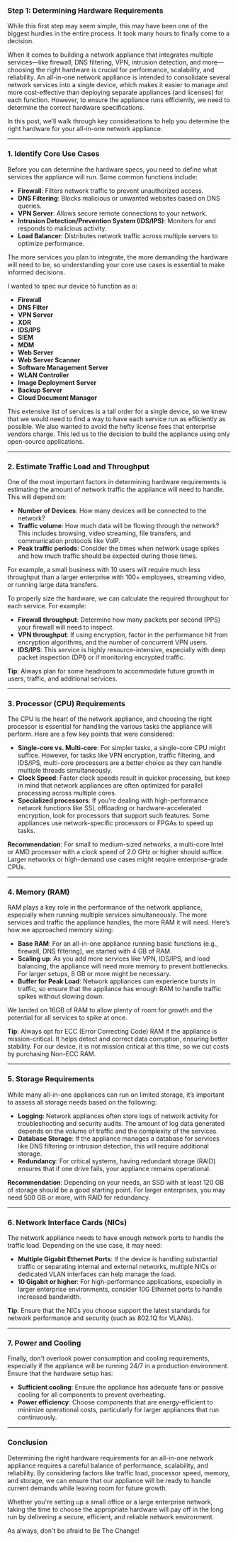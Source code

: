 ### **Step 1: Determining Hardware Requirements**

While this first step may seem simple, this may have been one of the biggest hurdles in the entire process. It took many hours to finally come to a decision.

When it comes to building a network appliance that integrates multiple services—like firewall, DNS filtering, VPN, intrusion detection, and more—choosing the right hardware is crucial for performance, scalability, and reliability. An all-in-one network appliance is intended to consolidate several network services into a single device, which makes it easier to manage and more cost-effective than deploying separate appliances (and licenses) for each function. However, to ensure the appliance runs efficiently, we need to determine the correct hardware specifications.

In this post, we’ll walk through key considerations to help you determine the right hardware for your all-in-one network appliance.

---

### **1. Identify Core Use Cases**

Before you can determine the hardware specs, you need to define what services the appliance will run. Some common functions include:

- **Firewall**: Filters network traffic to prevent unauthorized access.
- **DNS Filtering**: Blocks malicious or unwanted websites based on DNS queries.
- **VPN Server**: Allows secure remote connections to your network.
- **Intrusion Detection/Prevention System (IDS/IPS)**: Monitors for and responds to malicious activity.
- **Load Balancer**: Distributes network traffic across multiple servers to optimize performance.
  
The more services you plan to integrate, the more demanding the hardware will need to be, so understanding your core use cases is essential to make informed decisions.

I wanted to spec our device to function as a:
- **Firewall**
- **DNS Filter**
- **VPN Server**
- **XDR**
- **IDS/IPS**
- **SIEM**
- **MDM**
- **Web Server**
- **Web Server Scanner**
- **Software Management Server**
- **WLAN Controller**
- **Image Deployment Server**
- **Backup Server**
- **Cloud Document Manager**

This extensive list of services is a tall order for a single device, so we knew that we would need to find a way to have each service run as efficiently as possible. We also wanted to avoid the hefty license fees that enterprise vendors charge. This led us to the decision to build the appliance using only open-source applications.

---

### **2. Estimate Traffic Load and Throughput**

One of the most important factors in determining hardware requirements is estimating the amount of network traffic the appliance will need to handle. This will depend on:

- **Number of Devices**: How many devices will be connected to the network?
- **Traffic volume**: How much data will be flowing through the network? This includes browsing, video streaming, file transfers, and communication protocols like VoIP.
- **Peak traffic periods**: Consider the times when network usage spikes and how much traffic should be expected during those times.

For example, a small business with 10 users will require much less throughput than a larger enterprise with 100+ employees, streaming video, or running large data transfers.

To properly size the hardware, we can calculate the required throughput for each service. For example:
- **Firewall throughput**: Determine how many packets per second (PPS) your firewall will need to inspect.
- **VPN throughput**: If using encryption, factor in the performance hit from encryption algorithms, and the number of concurrent VPN users.
- **IDS/IPS**: This service is highly resource-intensive, especially with deep packet inspection (DPI) or if monitoring encrypted traffic.

**Tip**: Always plan for some headroom to accommodate future growth in users, traffic, and additional services.

---

### **3. Processor (CPU) Requirements**

The CPU is the heart of the network appliance, and choosing the right processor is essential for handling the various tasks the appliance will perform. Here are a few key points that were considered:

- **Single-core vs. Multi-core**: For simpler tasks, a single-core CPU might suffice. However, for tasks like VPN encryption, traffic filtering, and IDS/IPS, multi-core processors are a better choice as they can handle multiple threads simultaneously.
- **Clock Speed**: Faster clock speeds result in quicker processing, but keep in mind that network appliances are often optimized for parallel processing across multiple cores.
- **Specialized processors**: If you’re dealing with high-performance network functions like SSL offloading or hardware-accelerated encryption, look for processors that support such features. Some appliances use network-specific processors or FPGAs to speed up tasks.

**Recommendation**: For small to medium-sized networks, a multi-core Intel or AMD processor with a clock speed of 2.0 GHz or higher should suffice. Larger networks or high-demand use cases might require enterprise-grade CPUs.

---

### **4. Memory (RAM)**

RAM plays a key role in the performance of the network appliance, especially when running multiple services simultaneously. The more services and traffic the appliance handles, the more RAM it will need. Here’s how we approached memory sizing:

- **Base RAM**: For an all-in-one appliance running basic functions (e.g., firewall, DNS filtering), we started with 4 GB of RAM.
- **Scaling up**: As you add more services like VPN, IDS/IPS, and load balancing, the appliance will need more memory to prevent bottlenecks. For larger setups, 8 GB or more might be necessary.
- **Buffer for Peak Load**: Network appliances can experience bursts in traffic, so ensure that the appliance has enough RAM to handle traffic spikes without slowing down.

We landed on 16GB of RAM to allow plenty of room for growth and the potential for all services to spike at once.

**Tip**: Always opt for ECC (Error Correcting Code) RAM if the appliance is mission-critical. It helps detect and correct data corruption, ensuring better stability. For our device, it is not mission critical at this time, so we cut costs by purchasing Non-ECC RAM.

---

### **5. Storage Requirements**

While many all-in-one appliances can run on limited storage, it’s important to assess all storage needs based on the following:

- **Logging**: Network appliances often store logs of network activity for troubleshooting and security audits. The amount of log data generated depends on the volume of traffic and the complexity of the services.
- **Database Storage**: If the appliance manages a database for services like DNS filtering or intrusion detection, this will require additional storage.
- **Redundancy**: For critical systems, having redundant storage (RAID) ensures that if one drive fails, your appliance remains operational.

**Recommendation**: Depending on your needs, an SSD with at least 120 GB of storage should be a good starting point. For larger enterprises, you may need 500 GB or more, with RAID for redundancy.

---

### **6. Network Interface Cards (NICs)**

The network appliance needs to have enough network ports to handle the traffic load. Depending on the use case, it may need:

- **Multiple Gigabit Ethernet Ports**: If the device is handling substantial traffic or separating internal and external networks, multiple NICs or dedicated VLAN interfaces can help manage the load.
- **10 Gigabit or higher**: For high-performance applications, especially in larger enterprise environments, consider 10G Ethernet ports to handle increased bandwidth.

**Tip**: Ensure that the NICs you choose support the latest standards for network performance and security (such as 802.1Q for VLANs).

---

### **7. Power and Cooling**

Finally, don't overlook power consumption and cooling requirements, especially if the appliance will be running 24/7 in a production environment. Ensure that the hardware setup has:

- **Sufficient cooling**: Ensure the appliance has adequate fans or passive cooling for all components to prevent overheating.
- **Power efficiency**: Choose components that are energy-efficient to minimize operational costs, particularly for larger appliances that run continuously.

---

### **Conclusion**

Determining the right hardware requirements for an all-in-one network appliance requires a careful balance of performance, scalability, and reliability. By considering factors like traffic load, processor speed, memory, and storage, we can ensure that our appliance will be ready to handle current demands while leaving room for future growth. 

Whether you're setting up a small office or a large enterprise network, taking the time to choose the appropriate hardware will pay off in the long run by delivering a secure, efficient, and reliable network environment.

As always, don't be afraid to Be The Change!
